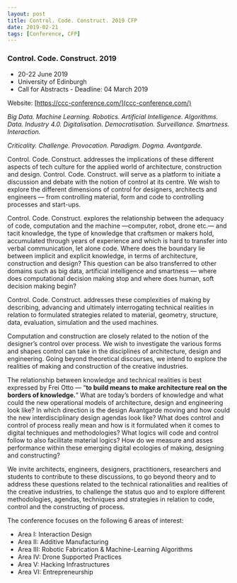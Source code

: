 ```yaml
---
layout: post
title: Control. Code. Construct. 2019 CFP
date: 2019-02-21
tags: [Conference, CFP]
---
```


### Control. Code. Construct. 2019

* 20-22 June 2019
* University of Edinburgh
* Call for Abstracts - Deadline: 04 March 2019

Website: [https://ccc-conference.com/](ccc-conference.com/)

*Big Data. Machine Learning. Robotics. Artificial Intelligence. Algorithms. Data. Industry 4.0. Digitalisation. Democratisation. Surveillance. Smartness. Interaction.*

*Criticality. Challenge. Provocation. Paradigm. Dogma. Avantgarde.*

Control. Code. Construct. addresses the implications of these different aspects of tech culture for the applied world of architecture, construction and design. Control. Code. Construct. will serve as a platform to initiate a discussion and debate with the notion of control at its centre. We wish to explore the different dimensions of control for designers, architects and engineers — from controlling material, form and code to controlling processes and start-ups. 

Control. Code. Construct. explores the relationship between the adequacy of code, computation and the machine —computer, robot, drone etc.— and tacit knowledge, the type of knowledge that craftsmen or makers hold, accumulated through years of experience and which is hard to transfer into verbal communication, let alone code. Where does the boundary lie between implicit and explicit knowledge, in terms of architecture, construction and design? This question can be also transferred to other domains such as big data, artificial intelligence and smartness — where does computational decision making stop and where does human, soft decision making begin?

Control. Code. Construct. addresses these complexities of making by describing, advancing and ultimately interrogating technical realities in relation to formulated strategies related to material, geometry, structure, data, evaluation, simulation and the used machines.

Computation and construction are closely related to the notion of the designer’s control over process. We wish to investigate the various forms and shapes control can take in the disciplines of architecture, design and engineering. Going beyond theoretical discourses, we intend to explore the realities of making and construction of the creative industries.

The relationship between knowledge and technical realities is best expressed by Frei Otto — “**to build means to make architecture real on the borders of knowledge.**” What are today’s borders of knowledge and what could the new operational models of architecture, design and engineering look like? In which direction is the design Avantgarde moving and how could the new interdisciplinary design agendas look like? What does control and control of process really mean and how is it formulated when it comes to digital techniques and methodologies? What logics will code and control follow to also facilitate material logics? How do we measure and asses performance within these emerging digital ecologies of making, designing and constructing? 

We invite architects, engineers, designers, practitioners, researchers and students to contribute to these discussions, to go beyond theory and to address these questions related to the technical rationalities and realities of the creative industries, to challenge the status quo and to explore different methodologies, agendas, techniques and strategies in relation to code, control and the constructing of process.

The conference focuses on the following 6 areas of interest:

* Area I: Interaction Design
* Area II: Additive Manufacturing
* Area III: Robotic Fabrication & Machine-Learning Algorithms
* Area IV: Drone Supported Practices
* Area V: Hacking Infrastructures
* Area VI: Entrepreneurship


